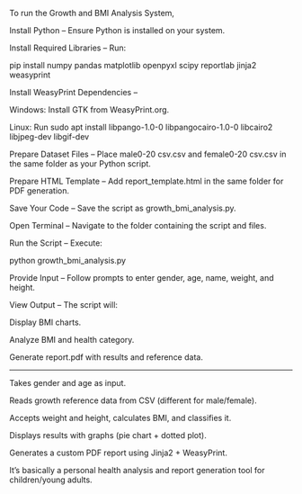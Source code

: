 To run the Growth and BMI Analysis System, 

Install Python – Ensure Python is installed on your system.

Install Required Libraries – Run:

pip install numpy pandas matplotlib openpyxl scipy reportlab jinja2 weasyprint


Install WeasyPrint Dependencies –

Windows: Install GTK from WeasyPrint.org.

Linux: Run sudo apt install libpango-1.0-0 libpangocairo-1.0-0 libcairo2 libjpeg-dev libgif-dev


Prepare Dataset Files – Place male0-20 csv.csv and female0-20 csv.csv in the same folder as your Python script.

Prepare HTML Template – Add report_template.html in the same folder for PDF generation.

Save Your Code – Save the script as growth_bmi_analysis.py.

Open Terminal – Navigate to the folder containing the script and files.

Run the Script – Execute:

python growth_bmi_analysis.py


Provide Input – Follow prompts to enter gender, age, name, weight, and height.

View Output – The script will:

Display BMI charts.

Analyze BMI and health category.

Generate report.pdf with results and reference data.


*********************************************************************************************************************************************************************************************************



Takes gender and age as input.

Reads growth reference data from CSV (different for male/female).

Accepts weight and height, calculates BMI, and classifies it.

Displays results with graphs (pie chart + dotted plot).

Generates a custom PDF report using Jinja2 + WeasyPrint.

It’s basically a personal health analysis and report generation tool for children/young adults.
